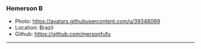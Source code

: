 ### Hemerson B
- Photo: https://avatars.githubusercontent.com/u/39348069
- Location: Brazil
- Github: https://github.com/mersonfufu
***